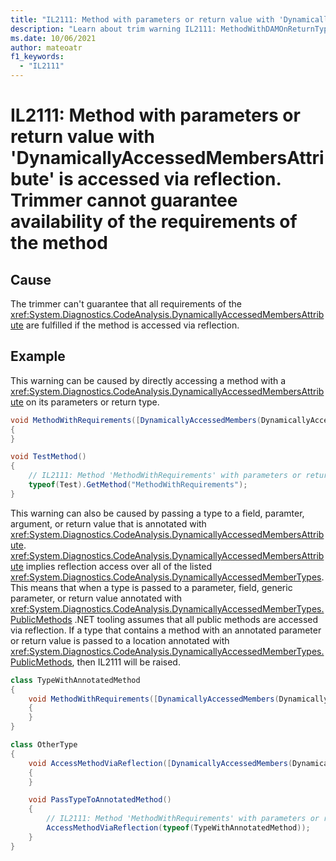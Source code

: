 ```yaml
---
title: "IL2111: Method with parameters or return value with 'DynamicallyAccessedMembersAttribute' is accessed via reflection. Trimmer cannot guarantee availability of the requirements of the method."
description: "Learn about trim warning IL2111: MethodWithDAMOnReturnTypeOrParameterAccessedViaReflection"
ms.date: 10/06/2021
author: mateoatr
f1_keywords:
  - "IL2111"
---
```

# IL2111: Method with parameters or return value with 'DynamicallyAccessedMembersAttribute' is accessed via reflection. Trimmer cannot guarantee availability of the requirements of the method

## Cause

The trimmer can't guarantee that all requirements of the <xref:System.Diagnostics.CodeAnalysis.DynamicallyAccessedMembersAttribute> are fulfilled if the method is accessed via reflection.

## Example

This warning can be caused by directly accessing a method with a <xref:System.Diagnostics.CodeAnalysis.DynamicallyAccessedMembersAttribute> on its parameters or return type.

```csharp
void MethodWithRequirements([DynamicallyAccessedMembers(DynamicallyAccessedMemberTypes.PublicMethods)] Type type)
{
}

void TestMethod()
{
    // IL2111: Method 'MethodWithRequirements' with parameters or return value with `DynamicallyAccessedMembersAttribute` is accessed via reflection. Trimmer can't guarantee availability of the requirements of the method.
    typeof(Test).GetMethod("MethodWithRequirements");
}
```

This warning can also be caused by passing a type to a field, paramter, argument, or return value that is annotated with <xref:System.Diagnostics.CodeAnalysis.DynamicallyAccessedMembersAttribute>. <xref:System.Diagnostics.CodeAnalysis.DynamicallyAccessedMembersAttribute> implies reflection access over all of the listed <xref:System.Diagnostics.CodeAnalysis.DynamicallyAccessedMemberTypes>. This means that when a type is passed to a parameter, field, generic parameter, or return value annotated with <xref:System.Diagnostics.CodeAnalysis.DynamicallyAccessedMemberTypes.PublicMethods> .NET tooling assumes that all public methods are accessed via reflection. If a type that contains a method with an annotated parameter or return value is passed to a location annotated with <xref:System.Diagnostics.CodeAnalysis.DynamicallyAccessedMemberTypes.PublicMethods>, then IL2111 will be raised.

```csharp
class TypeWithAnnotatedMethod
{
    void MethodWithRequirements([DynamicallyAccessedMembers(DynamicallyAccessedMemberTypes.PublicFields)] Type type)
    {
    }
}

class OtherType
{
    void AccessMethodViaReflection([DynamicallyAccessedMembers(DynamicallyAccessedMemberTypes.PublicMethods)] Type type)
    {
    }

    void PassTypeToAnnotatedMethod()
    {
        // IL2111: Method 'MethodWithRequirements' with parameters or return value with `DynamicallyAccessedMembersAttribute` is accessed via reflection. Trimmer can't guarantee availability of the requirements of the method.
        AccessMethodViaReflection(typeof(TypeWithAnnotatedMethod));
    }
}
```

 

